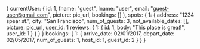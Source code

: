 {
  currentUser: {
    id: 1,
    fname: "guest",
    lname: "user",
    email: "guest-user@gmail.com",
    picture: pic_url,
    bookings: []
  },
  spots: {
    1: {
      address: "1234 spear st.",
      city: "San Francisco",
      num_of_guests: 3,
      not_available_dates: [],
      picture: pic_url,
      user_id: 1
      reviews: {
        1: {
          id: 1,
          body: "This place is great!",
          user_id: 1
        }
      }
    }
  }
  bookings: {
    1: {
      arrive_date: 02/01/2017,
      depart_date: 02/05/2017,
      num_of_guests: 1,
      host_id: 1,
      guest_id: 2
    }
  }
}
